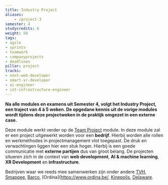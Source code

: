 ```yaml
---
title: Industry Project
aliases:
    - /project-3
semester: 4
studycredits: 6
weight: 50
tags:
- agile
- sprints
- teamwork
- companyprojects
- deadlines
pillar: project
tracks:
- next-web-developer
- smart-xr-developer
- ai-engineer
- iot-infrastructure-engineer
---
```


**Na alle modules en examens uit Semester 4, volgt het Industry Project, een traject van 4 à 5 weken. De opgedane kennis uit de vorige modules wordt tijdens deze projectweken in de praktijk omgezet in een externe case.**

Deze module werkt verder op de [Team Project](/programma/team-project) module. In deze module zal er een project uitgewerkt worden voor een **bedrijf**. Hierbij worden alle rollen en werkmethodes in projectmanagement vlot toegepast. De druk en verwachtingen liggen hier een stuk hoger. Hierbij is een goede communicatie met **externe partijen** dus van groot belang. De projecten situeren zich in de context van **web development**, **AI & machine learning**, **XR Development** en **infrastructure**.

Bedrijven waar we reeds mee samenwerken zijn onder andere [TVH](https://www.tvh.com), [Smappee](https://www.smappee.com), [Barco](https://www.barco.com), [Ordina](https://www.ordina.be/, [Kinepolis](https://www.kinepolis.com), [Delaware](https://www.delaware.pro).
